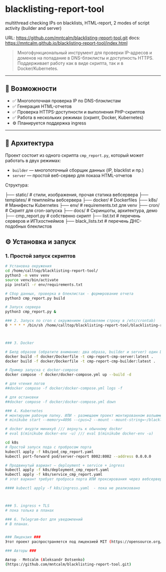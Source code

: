# blacklisting-report-tool
multithread checking IPs on blacklists, HTML-report, 2 modes of script activity (builder and server)

URL: https://github.com/mntcalm/blacklisting-report-tool.git
docs: https://mntcalm.github.io/blacklisting-report-tool/index.html
> Многофункциональный инструмент для проверки IP-адресов и доменов на попадание в DNS-блэклисты и доступность HTTPS. Поддерживает работу как в виде скрипта, так и в Docker/Kubernetes.

---

## 🚀 Возможности

- ✅ Многопоточная проверка IP по DNS-блэклистам
- ✅ Генерация HTML-отчетов
- ✅ Проверка HTTPS-доступности и выполнения PHP-скриптов
- ✅ Работа в нескольких режимах (скрипт, Docker, Kubernetes)
- ⚙️ Планируется поддержка ingress

---

## 🧠 Архитектура

Проект состоит из одного скрипта `cmp_report.py`, который может работать в двух режимах:

- `builder` — многопоточный сборщик данных (IP, blacklist и пр.)
- `server` — простой веб-сервер для показа HTML-отчетов

 Структура:

├── static/ # стили, изображения, прочая статика вебсервера
├── templates/ # темплейты вебсервера
├── docker/ # Dockerfiles
├── k8s/ # Манифесты Kubernetes
├── env/ # requirements.txt для venv
├── cron/ # Скрипт для cron-запуска
├── docs/ # Скриншоты, архитектура, демо
├── cmp_report.py   # собственно скрипт
├── list.txt        # перечень серверов и ИП\хостнеймов
├── black_lists.txt # перечень ДНС-подобных блеклистов


## ⚙️ Установка и запуск

### 1. Простой запуск скриптов

```bash
# Установка окружения
cd /home/calltop/blacklisting-report-tool/
python3 -m venv venv
source venv/bin/activate
pip install -r env/requirements.txt

# Сбор данных, проверка в блеклистах - формирование отчета
python3 cmp_report.py build

# Запуск сервера
python3 cmp_report.py &

### 2. Запуск по cron с окружением (добавляем строку в /etc/crontab)
0 * * * * /bin/sh /home/calltop/blacklisting-report-tool/blacklisting-report-builder.sh >> /home/calltop/blacklisting-report-tool/cmp_report.log 2>&1



### 3. Docker

# Билд образов (обратите внимание: два образа, builder и server) один Dockerfile с разными таргетами
docker build -f docker/Dockerfile -t cmp-report-cmp-server:latest .
docker build -f docker/Dockerfile -t cmp-report-cmp-builder:latest .

# Пример запуска с docker-compose 
docker compose -f docker/docker-compose.yml up --build -d

# для чтения логов 
##docker compose -f docker/docker-compose.yml logs -f

# для остановки
##docker compose -f docker/docker-compose.yml down

### 4. Kubernetes
# монтируем рабочую папку. ИЛИ - размещаем проект монтированном вольюме (с корректировкой путей)
# minikube start --memory=4096 --cpus=2 --mount --mount-string=~/blacklisting-report-tool:/mnt/cmp_report

# docker внурти миникуб /// вернуть к обычному docker
# eval $(minikube docker-env -u) /// eval $(minikube docker-env -u) 

cd k8s
# Простой запуск пода с пробросом порта
kubectl apply -f k8s/pod_cmp_report.yaml
kubectl port-forward pod/server-report 8002:8002 --address 0.0.0.0

# Продвинутый вариант — deployment + service + ingress
kubectl apply -f k8s/deployment_cmp_report.yaml
kubectl apply -f k8s/service_cmp_report.yaml
# этот вариант требует проброса порта ИЛИ проксирования через вебсервер на порт 30082

#### kubectl apply -f k8s/ingress.yaml  - пока не реализовано



### 5. ingress + TLS
# пока только в планах

### 6. Telegram-бот для уведомлений
# В планах.


### Лицензия ###
Этот проект распространяется под лицензией MIT (https://opensource.org/license/mit)

### Авторы ###

Автор - Mntcalm (Aleksandr Dotsenko)
(https://github.com/mntcalm/blacklisting-report-tool.git)


